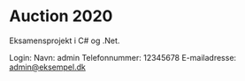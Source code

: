 # Auction 2020
Eksamensprojekt i C# og .Net.


Login: Navn: admin  Telefonnummer: 12345678  E-mailadresse: admin@eksempel.dk
